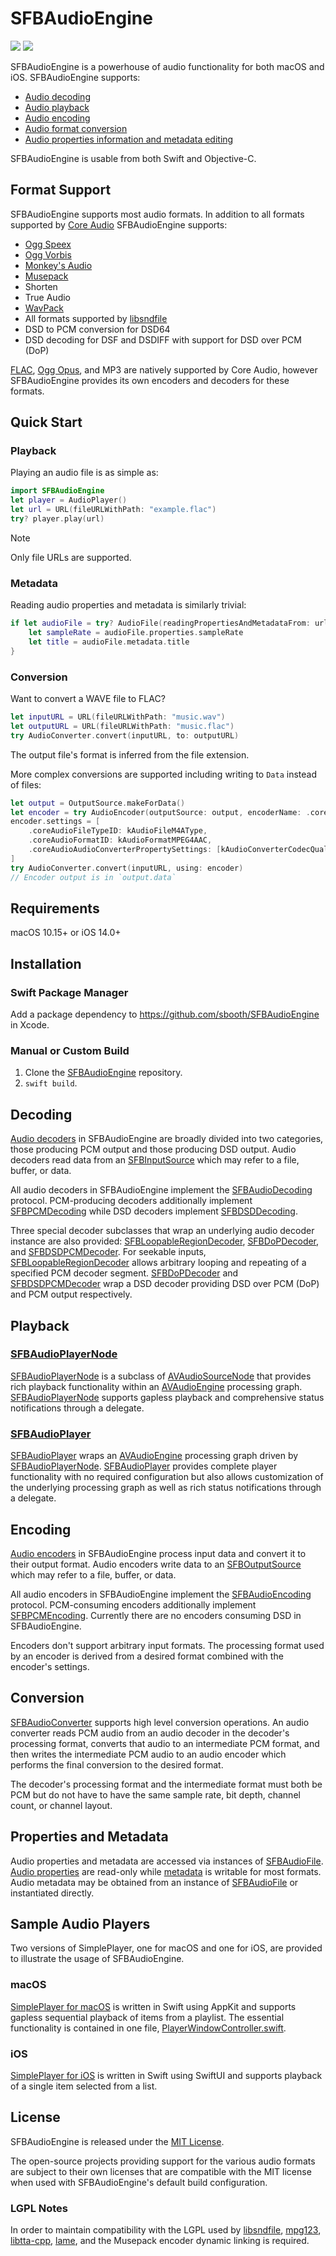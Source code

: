 # SFBAudioEngine

[![](https://img.shields.io/endpoint?url=https%3A%2F%2Fswiftpackageindex.com%2Fapi%2Fpackages%2Fsbooth%2FSFBAudioEngine%2Fbadge%3Ftype%3Dswift-versions)](https://swiftpackageindex.com/sbooth/SFBAudioEngine)
[![](https://img.shields.io/endpoint?url=https%3A%2F%2Fswiftpackageindex.com%2Fapi%2Fpackages%2Fsbooth%2FSFBAudioEngine%2Fbadge%3Ftype%3Dplatforms)](https://swiftpackageindex.com/sbooth/SFBAudioEngine)

SFBAudioEngine is a powerhouse of audio functionality for both macOS and iOS. SFBAudioEngine supports:

* [Audio decoding](#decoding)
* [Audio playback](#playback)
* [Audio encoding](#encoding)
* [Audio format conversion](#conversion)
* [Audio properties information and metadata editing](#properties-and-metadata)

SFBAudioEngine is usable from both Swift and Objective-C.

## Format Support

SFBAudioEngine supports most audio formats. In addition to all formats supported by [Core Audio](https://developer.apple.com/library/archive/documentation/MusicAudio/Conceptual/CoreAudioOverview/Introduction/Introduction.html) SFBAudioEngine supports:

* [Ogg Speex](https://www.speex.org)
* [Ogg Vorbis](https://xiph.org/vorbis/)
* [Monkey's Audio](https://www.monkeysaudio.com)
* [Musepack](https://www.musepack.net)
* Shorten
* True Audio
* [WavPack](http://www.wavpack.com)
* All formats supported by [libsndfile](http://libsndfile.github.io/libsndfile/)
* DSD to PCM conversion for DSD64
* DSD decoding for DSF and DSDIFF with support for DSD over PCM (DoP)

[FLAC](https://xiph.org/flac/), [Ogg Opus](https://opus-codec.org), and MP3 are natively supported by Core Audio, however SFBAudioEngine provides its own encoders and decoders for these formats.

## Quick Start

### Playback

Playing an audio file is as simple as:

~~~swift
import SFBAudioEngine
let player = AudioPlayer()
let url = URL(fileURLWithPath: "example.flac")
try? player.play(url)
~~~

> [!NOTE]
> Only file URLs are supported.

### Metadata

Reading audio properties and metadata is similarly trivial:

~~~swift
if let audioFile = try? AudioFile(readingPropertiesAndMetadataFrom: url) {
    let sampleRate = audioFile.properties.sampleRate
    let title = audioFile.metadata.title
}
~~~

### Conversion

Want to convert a WAVE file to FLAC?

~~~swift
let inputURL = URL(fileURLWithPath: "music.wav")
let outputURL = URL(fileURLWithPath: "music.flac")
try AudioConverter.convert(inputURL, to: outputURL)
~~~

The output file's format is inferred from the file extension.

More complex conversions are supported including writing to `Data` instead of files:

~~~swift
let output = OutputSource.makeForData()
let encoder = try AudioEncoder(outputSource: output, encoderName: .coreAudio)
encoder.settings = [
    .coreAudioFileTypeID: kAudioFileM4AType,
    .coreAudioFormatID: kAudioFormatMPEG4AAC,
    .coreAudioAudioConverterPropertySettings: [kAudioConverterCodecQuality: kAudioConverterQuality_High]
]
try AudioConverter.convert(inputURL, using: encoder)
// Encoder output is in `output.data`
~~~

## Requirements

macOS 10.15+ or iOS 14.0+

## Installation

### Swift Package Manager

Add a package dependency to https://github.com/sbooth/SFBAudioEngine in Xcode.

### Manual or Custom Build

1. Clone the [SFBAudioEngine](https://github.com/sbooth/SFBAudioEngine) repository.
2. `swift build`.

## Decoding

[Audio decoders](Sources/CSFBAudioEngine/Decoders/) in SFBAudioEngine are broadly divided into two categories, those producing PCM output and those producing DSD output. Audio decoders read data from an [SFBInputSource](Sources/CSFBAudioEngine/include/SFBAudioEngine/SFBInputSource.h) which may refer to a file, buffer, or data.

All audio decoders in SFBAudioEngine implement the [SFBAudioDecoding](Sources/CSFBAudioEngine/include/SFBAudioEngine/SFBAudioDecoding.h) protocol. PCM-producing decoders additionally implement [SFBPCMDecoding](Sources/CSFBAudioEngine/include/SFBAudioEngine/SFBPCMDecoding.h) while DSD decoders implement [SFBDSDDecoding](Sources/CSFBAudioEngine/include/SFBAudioEngine/SFBDSDDecoding.h).

Three special decoder subclasses that wrap an underlying audio decoder instance are also provided: [SFBLoopableRegionDecoder](Sources/CSFBAudioEngine/include/SFBAudioEngine/SFBLoopableRegionDecoder.h), [SFBDoPDecoder](Sources/CSFBAudioEngine/include/SFBAudioEngine/SFBDoPDecoder.h), and [SFBDSDPCMDecoder](Sources/CSFBAudioEngine/include/SFBAudioEngine/SFBDSDPCMDecoder.h). For seekable inputs, [SFBLoopableRegionDecoder](Sources/CSFBAudioEngine/include/SFBAudioEngine/SFBLoopableRegionDecoder.h) allows arbitrary looping and repeating of a specified PCM decoder segment. [SFBDoPDecoder](Sources/CSFBAudioEngine/include/SFBAudioEngine/SFBDoPDecoder.h) and [SFBDSDPCMDecoder](Sources/CSFBAudioEngine/include/SFBAudioEngine/SFBDSDPCMDecoder.h) wrap a DSD decoder providing DSD over PCM (DoP) and PCM output respectively.

## Playback

### [SFBAudioPlayerNode](Player/SFBAudioPlayerNode.h)

[SFBAudioPlayerNode](Sources/CSFBAudioEngine/include/SFBAudioEngine/SFBAudioPlayerNode.h) is a subclass of [AVAudioSourceNode](https://developer.apple.com/documentation/avfaudio/avaudiosourcenode) that provides rich playback functionality within an [AVAudioEngine](https://developer.apple.com/documentation/avfaudio/avaudioengine) processing graph. [SFBAudioPlayerNode](Sources/CSFBAudioEngine/include/SFBAudioEngine/SFBAudioPlayerNode.h) supports gapless playback and comprehensive status notifications through a delegate.

### [SFBAudioPlayer](Player/SFBAudioPlayer.h)

[SFBAudioPlayer](Sources/CSFBAudioEngine/include/SFBAudioEngine/SFBAudioPlayer.h) wraps an [AVAudioEngine](https://developer.apple.com/documentation/avfaudio/avaudioengine) processing graph driven by [SFBAudioPlayerNode](Sources/CSFBAudioEngine/include/SFBAudioEngine/SFBAudioPlayerNode.h). [SFBAudioPlayer](Sources/CSFBAudioEngine/include/SFBAudioEngine/SFBAudioPlayer.h) provides complete player functionality with no required configuration but also allows customization of the underlying processing graph as well as rich status notifications through a delegate.

## Encoding

[Audio encoders](Sources/CSFBAudioEngine/Encoders/) in SFBAudioEngine process input data and convert it to their output format. Audio encoders write data to an [SFBOutputSource](Sources/CSFBAudioEngine/include/SFBOutputSource.h) which may refer to a file, buffer, or data.

All audio encoders in SFBAudioEngine implement the [SFBAudioEncoding](Sources/CSFBAudioEngine/include/SFBAudioEncoding.h) protocol. PCM-consuming encoders additionally implement [SFBPCMEncoding](Sources/CSFBAudioEngine/include/SFBPCMEncoding.h). Currently there are no encoders consuming DSD in SFBAudioEngine.

Encoders don't support arbitrary input formats. The processing format used by an encoder is derived from a desired format combined with the encoder's settings.

## Conversion

[SFBAudioConverter](Sources/CSFBAudioEngine/include/SFBAudioConverter.h) supports high level conversion operations. An audio converter reads PCM audio from an audio decoder in the decoder's processing format, converts that audio to an intermediate PCM format, and then writes the intermediate PCM audio to an audio encoder which performs the final conversion to the desired format.

The decoder's processing format and the intermediate format must both be PCM but do not have to have the same sample rate, bit depth, channel count, or channel layout.

## Properties and Metadata

Audio properties and metadata are accessed via instances of [SFBAudioFile](Sources/CSFBAudioEngine/include/SFBAudioFile.h). [Audio properties](Sources/CSFBAudioEngine/include/SFBAudioProperties.h) are read-only while [metadata](Sources/CSFBAudioEngine/include/SFBAudioMetadata.h) is writable for most formats. Audio metadata may be obtained from an instance of [SFBAudioFile](Sources/CSFBAudioEngine/include/SFBAudioFile.h) or instantiated directly. 

## Sample Audio Players

Two versions of SimplePlayer, one for macOS and one for iOS, are provided to illustrate the usage of SFBAudioEngine.

### macOS

[SimplePlayer for macOS](https://github.com/sbooth/SimplePlayer-macOS) is written in Swift using AppKit and supports gapless sequential playback of items from a playlist. The essential functionality is contained in one file, [PlayerWindowController.swift](https://github.com/sbooth/SimplePlayer-macOS/blob/main/SimplePlayer/PlayerWindowController.swift).

### iOS

[SimplePlayer for iOS](https://github.com/sbooth/SimplePlayer-iOS) is written in Swift using SwiftUI and supports playback of a single item selected from a list.

## License

SFBAudioEngine is released under the [MIT License](https://github.com/sbooth/SFBAudioEngine/blob/master/LICENSE.txt).

The open-source projects providing support for the various audio formats are subject to their own licenses that are compatible with the MIT license when used with SFBAudioEngine's default build configuration.

### LGPL Notes

In order to maintain compatibility with the LGPL used by [libsndfile](http://libsndfile.github.io/libsndfile/), [mpg123](https://www.mpg123.de), [libtta-cpp](https://sourceforge.net/projects/tta/), [lame](https://lame.sourceforge.io), and the Musepack encoder dynamic linking is required.
